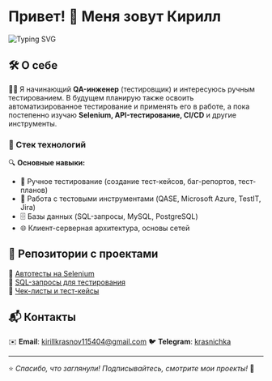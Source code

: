# Привет! 👋 Меня зовут Кирилл

![Typing SVG](https://readme-typing-svg.herokuapp.com?color=%2336BCF7&lines=QA+Engineer;Manual+%26+Automation+Tester)  

## 🛠 О себе
👨‍💻 Я начинающий **QA-инженер** (тестировщик) и интересуюсь ручным тестированием. В будущем планирую также освоить автоматизированное тестирование и применять его в работе, а пока постепенно изучаю **Selenium, API-тестирование, CI/CD** и другие инструменты.

### 🚀 Стек технологий

🔍 **Основные навыки:**
- 📌 Ручное тестирование (создание тест-кейсов, баг-репортов, тест-планов)
- 📝 Работа с тестовыми инструментами (QASE, Microsoft Azure, TestIT, Jira)
- 🗄 Базы данных (SQL-запросы, MySQL, PostgreSQL)
- 🌐 Клиент-серверная архитектура, основы сетей

## 📂 Репозитории с проектами
🔹 [Автотесты на Selenium](https://github.com/ТВОЙ_НИК/selenium-tests)  
🔹 [SQL-запросы для тестирования](https://github.com/ТВОЙ_НИК/sql-tests)  
🔹 [Чек-листы и тест-кейсы](https://github.com/ТВОЙ_НИК/test-cases)  

## 📬 Контакты
✉️ **Email**: kirillkrasnov115404@gmail.com 
🐦 **Telegram**: [krasnichka](https://t.me/krasnichka)  

---
⭐️ *Спасибо, что заглянули! Подписывайтесь, смотрите мои проекты!* 🚀


